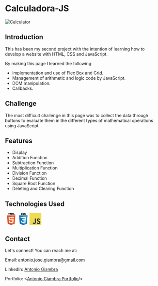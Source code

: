 # Calculadora-JS

![Calculator](https://github.com/Antonimason/Calculadora-JS/assets/104198696/54cf66e9-c005-4b04-9d8e-1872c614f55c)


<h2>Introduction</h2>
<p>This has been my second project with the intention of learning how to develop a website with HTML, CSS and JavaScript. 
  
By making this page I learned the following: 

- Implementation and use of Flex Box and Grid.
- Management of arithmetic and logic code by JavaScript.
- DOM manipulation.
- Callbacks.

<h2>Challenge</h2>
<p>The most difficult challenge in this page was to collect the data through buttons to evaluate them in the different types of mathematical operations using JavaScript.</p>

<h2>Features</h2>

- Display
- Addition Function
- Subtraction Function
- Multiplication Function
- Division Function
- Decimal Function
- Square Root Function
- Deleting and Clearing Function

<h2>Technologies Used</h2>
<p align="left"><img src="https://raw.githubusercontent.com/devicons/devicon/master/icons/html5/html5-original-wordmark.svg" alt="html5" width="40" height="40"/><img src="https://raw.githubusercontent.com/devicons/devicon/master/icons/css3/css3-original-wordmark.svg" alt="css3" width="40" height="40"/><img src="https://raw.githubusercontent.com/devicons/devicon/master/icons/javascript/javascript-original.svg" alt="javascript" width="40" height="40"/></p>

<h2>Contact</h2>

Let's connect! You can reach me at:

Email: antonio.jose.giambra@gmail.com

LinkedIn: [Antonio Giambra](https://www.linkedin.com/in/antonio-giambra-castellanos-293148233/)

Portfolio: <[Antonio Giambra Portfolio](https://antonimason-portfolio.netlify.app/)/>
